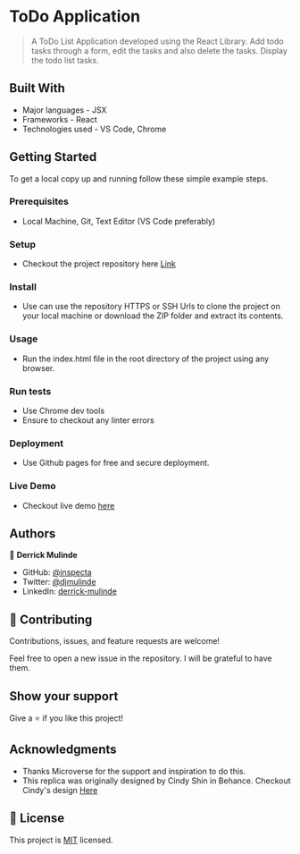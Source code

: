 # ToDo Application

> A ToDo List Application developed using the React Library. Add todo tasks through a form, edit the tasks and also delete the tasks. Display the todo list tasks.


## Built With

- Major languages - JSX
- Frameworks - React
- Technologies used - VS Code, Chrome

## Getting Started

To get a local copy up and running follow these simple example steps.

### Prerequisites 
  - Local Machine, Git, Text Editor (VS Code preferably)

### Setup 
  - Checkout the project repository here [Link](https://github.com/inspecta/ToDo-App-Reactr)

### Install 
  - Use can use the repository HTTPS or SSH Urls to clone the project on your local machine or download the ZIP folder and extract its contents. 

### Usage 
  - Run the index.html file in the root directory of the project using any browser.

### Run tests 
  - Use Chrome dev tools
  - Ensure to checkout any linter errors

### Deployment 
  - Use Github pages for free and secure deployment.
  
### Live Demo
  - Checkout live demo [here](https://inspecta.github.io/ToDo-App-React/)


## Authors

👤 **Derrick Mulinde**

- GitHub: [@inspecta](https://github.com/inspecta)
- Twitter: [@djmulinde](https://twitter.com/djmulinde)
- LinkedIn: [derrick-mulinde](https://linkedin.com/in/derrick-mulinde)


## 🤝 Contributing

Contributions, issues, and feature requests are welcome!

Feel free to open a new issue in the repository. I will be grateful to have them.

## Show your support

Give a ⭐️ if you like this project!

## Acknowledgments

- Thanks Microverse for the support and inspiration to do this.
- This replica was originally designed by Cindy Shin in Behance. Checkout Cindy's design [Here](https://www.behance.net/adagio07)

## 📝 License

This project is [MIT](./LICENSE) licensed.

